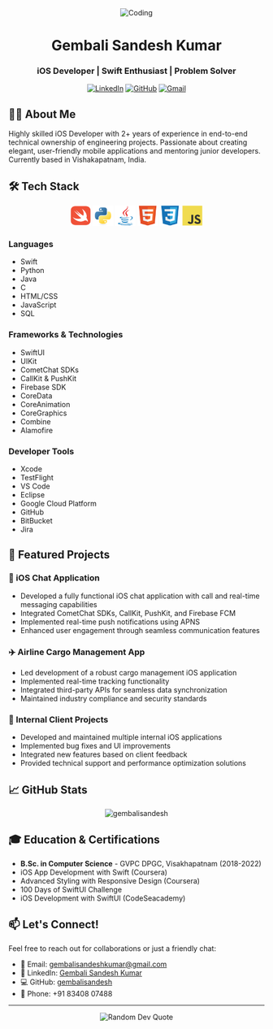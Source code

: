 <div align="center">
  <img src="https://raw.githubusercontent.com/abhisheknaiidu/abhisheknaiidu/master/code.gif" alt="Coding" width="450" height="300"/>

# Gembali Sandesh Kumar
### iOS Developer | Swift Enthusiast | Problem Solver

[![LinkedIn](https://img.shields.io/badge/LinkedIn-0077B5?style=for-the-badge&logo=linkedin&logoColor=white)](https://www.linkedin.com/in/gembali-sandesh-kumar-a16178225/)
[![GitHub](https://img.shields.io/badge/GitHub-100000?style=for-the-badge&logo=github&logoColor=white)](https://github.com/gembalisandesh)
[![Gmail](https://img.shields.io/badge/Gmail-D14836?style=for-the-badge&logo=gmail&logoColor=white)](mailto:gembalisandeshkumar@gmail.com)

</div>

## 👨‍💻 About Me

Highly skilled iOS Developer with 2+ years of experience in end-to-end technical ownership of engineering projects. Passionate about creating elegant, user-friendly mobile applications and mentoring junior developers. Currently based in Vishakapatnam, India.

## 🛠 Tech Stack

<div align="center">
  <img src="https://raw.githubusercontent.com/devicons/devicon/master/icons/swift/swift-original.svg" alt="swift" width="40" height="40"/>
  <img src="https://raw.githubusercontent.com/devicons/devicon/master/icons/python/python-original.svg" alt="python" width="40" height="40"/>
  <img src="https://raw.githubusercontent.com/devicons/devicon/master/icons/java/java-original.svg" alt="java" width="40" height="40"/>
  <img src="https://raw.githubusercontent.com/devicons/devicon/master/icons/html5/html5-original.svg" alt="html5" width="40" height="40"/>
  <img src="https://raw.githubusercontent.com/devicons/devicon/master/icons/css3/css3-original.svg" alt="css3" width="40" height="40"/>
  <img src="https://raw.githubusercontent.com/devicons/devicon/master/icons/javascript/javascript-original.svg" alt="javascript" width="40" height="40"/>
</div>

### Languages
- Swift
- Python
- Java
- C
- HTML/CSS
- JavaScript
- SQL

### Frameworks & Technologies
- SwiftUI
- UIKit
- CometChat SDKs
- CallKit & PushKit
- Firebase SDK
- CoreData
- CoreAnimation
- CoreGraphics
- Combine
- Alamofire

### Developer Tools
- Xcode
- TestFlight
- VS Code
- Eclipse
- Google Cloud Platform
- GitHub
- BitBucket
- Jira

## 🚀 Featured Projects

### 📱 iOS Chat Application
- Developed a fully functional iOS chat application with call and real-time messaging capabilities
- Integrated CometChat SDKs, CallKit, PushKit, and Firebase FCM
- Implemented real-time push notifications using APNS
- Enhanced user engagement through seamless communication features

### ✈️ Airline Cargo Management App
- Led development of a robust cargo management iOS application
- Implemented real-time tracking functionality
- Integrated third-party APIs for seamless data synchronization
- Maintained industry compliance and security standards

### 💼 Internal Client Projects
- Developed and maintained multiple internal iOS applications
- Implemented bug fixes and UI improvements
- Integrated new features based on client feedback
- Provided technical support and performance optimization solutions

## 📈 GitHub Stats

<div align="center">
  <img src="https://github-readme-streak-stats.herokuapp.com/?user=gembalisandesh&theme=dark" alt="gembalisandesh" />
</div>

## 🎓 Education & Certifications

- **B.Sc. in Computer Science** - GVPC DPGC, Visakhapatnam (2018-2022)
- iOS App Development with Swift (Coursera)
- Advanced Styling with Responsive Design (Coursera)
- 100 Days of SwiftUI Challenge
- iOS Development with SwiftUI (CodeSeacademy)

## 📫 Let's Connect!

Feel free to reach out for collaborations or just a friendly chat:

- 📧 Email: gembalisandeshkumar@gmail.com
- 🔗 LinkedIn: [Gembali Sandesh Kumar](https://www.linkedin.com/in/gembali-sandesh-kumar-a16178225/)
- 💻 GitHub: [gembalisandesh](https://github.com/gembalisandesh)
- 📱 Phone: +91 83408 07488

---

<div align="center">
  <img src="https://quotes-github-readme.vercel.app/api?type=horizontal&theme=dark" alt="Random Dev Quote"/>
</div>
